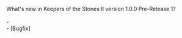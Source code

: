 What's new in Keepers of the Stones II version 1.0.0 Pre-Release 1?<br/>
<br />- 
<br />- [Bugfix] 
